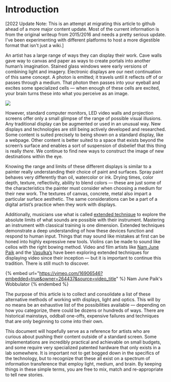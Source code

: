 # Introduction
[2022 Update Note: This is an attempt at migrating this article to github ahead of a more major content update. Most of the current information is from the original writeup from 2015/2016 and needs a pretty serious update. I've been experimenting with different platforms to host a more digestible format that isn't just a wiki.]

An artist has a large range of ways they can display their work. Cave walls gave way to canvas and paper as ways to create portals into another human’s imagination. Stained glass windows were early versions of combining light and imagery. Electronic displays are our next continuation of this same concept. A photon is emitted; it travels until it reflects off of or passes through a medium. That photon then passes into your eyeball and excites some specialized cells — when enough of these cells are excited, your brain turns these into what you perceive as an image.

![](.gitbook/assets/-\_Nasir\_al\_Mulk\_Mosque\_in\_-20000000008207799-375x500.jpg)

However, standard computer monitors, LED video walls and projection screens offer only a small glimpse of the range of possible visual illusions. Any traditional display can be augmented or used in an unusual way. New displays and technologies are still being actively developed and researched. Some content is suited precisely to being shown on a standard display, like a webpage. Other content is better suited to a space that exists beyond the screen’s surface and enables a sort of suspension of disbelief that this thing is really _there_. We continue to find new ways to construct the image of new destinations within the eye.

Knowing the range and limits of these different displays is similar to a painter really understanding their choice of paint and surfaces. Spray paint behaves very differently than oil, watercolor or ink. Drying times, color depth, texture, reflectivity, ability to blend colors — these are just some of the characteristics the painter must consider when choosing a medium for their new work. The textures of canvas, concrete, metal also impart a particular surface aesthetic. The same considerations can be a part of a digital artist’s practice when they work with displays.

Additionally, musicians use what is called [extended technique](https://en.wikipedia.org/wiki/Extended\_technique) to explore the absolute limits of what sounds are possible with their instrument. Mastering an instrument with classical training is one dimension. Extended techniques demonstrate a deep understanding of how these devices function and respond to human input. Things that may sound like mistakes at first can be honed into highly expressive new tools. Violins can be made to sound like cellos with the right bowing method. Video and film artists like [Nam June Paik](https://en.wikipedia.org/wiki/Nam\_June\_Paik) and the [Vasulka’s](http://www.vasulka.org) have been exploring extended techniques for displaying video since their inception — but it is important to continue this tradition. There is still much to discover.

{% embed url="https://vimeo.com/16906546?embedded=true&owner=264437&source=video_title" %}
Nam June Paik's Wobbulator
{% endembed %}

The purpose of this article is to collect and consolidate a list of these alternative methods of working with displays, light and optics. This will by no means be an exhaustive list of the possibilities available — depending on how you categorize, there could be dozens or hundreds of ways. There are historical mainstays, oddball one-offs, expensive failures and techniques that are only beginning to come into their own.

This document will hopefully serve as a reference for artists who are curious about pushing their content outside of a standard screen. Some implementations are incredibly practical and achievable on small budgets, and some require very specialized patented hardware that only exists in a lab somewhere. It is important not to get bogged down in the specifics of the technology, but to recognize that these all exist on a spectrum of information transference that employ light, medium, and brain. By keeping things in these simple terms, you are free to mix, match and re-appropriate to tell new stories.

